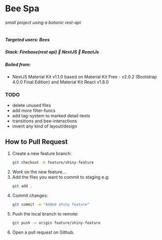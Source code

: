 # Bee Spa

###### small project using a botanic rest-api

#

##### Targeted users: Bees

##### Stack: Firebase(rest api) 🐝 NextJS 🐝 ReactJs

##### Boiled from:

-  NextJS Material Kit v1.1.0 based on Material Kit Free - v2.0.2 (Bootstrap 4.0.0 Final Edition) and Material Kit React v1.8.0

### TODO

-  delete unused files
-  add more filter-funcs
-  add tag-system to marked detail-texts
-  transitions and bee-interactions
-  invent any kind of layout/design

## How to Pull Request

1. Create a new feature branch:
   ```bash
   git checkout -b feature/shiny-feature
   ```
2. Work on the new feature...
3. Add the files you want to commit to staging e.g:
   ```bash
   git add .
   ```
4. Commit changes:
   ```bash
   git commit -m "Added shiny feature"
   ```
5. Push the local branch to remote:
   ```bash
   git push -u origin feature/shiny-feature
   ```
6. Open a pull request on Github.
